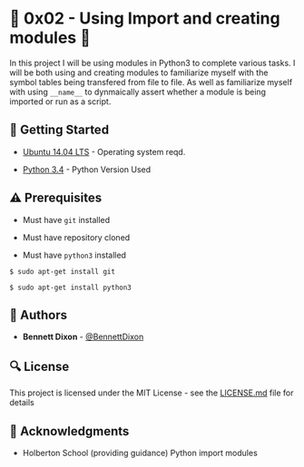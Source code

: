 # :shell: 0x02 - Using Import and creating modules :shell:

In this project I will be using modules in Python3 to complete various tasks. I will be both using and creating modules to familiarize myself with the symbol tables being transfered from file to file. As well as familiarize myself with using `__name__` to dynmaically assert whether a module is being imported or run as a script.

## :running: Getting Started

* [Ubuntu 14.04 LTS](http://releases.ubuntu.com/14.04/) - Operating system reqd.

* [Python 3.4](https://www.python.org/download/releases/3.4.0/) - Python Version Used

## :warning: Prerequisites

* Must have `git` installed

* Must have repository cloned

* Must have `python3` installed

```
$ sudo apt-get install git
```

```
$ sudo apt-get install python3
```

## :blue_book: Authors
* **Bennett Dixon** - [@BennettDixon](https://github.com/BennettDixon)

## :mag: License

This project is licensed under the MIT License - see the [LICENSE.md](https://github.com/BennettDixon/holbertonschool-higher_level_programming/blob/master/LICENSE.md) file for details



## :mega: Acknowledgments

* Holberton School (providing guidance)
 Python import modules
